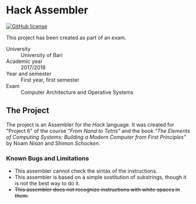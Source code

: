 # Hack Assembler

[![GitHub license](https://img.shields.io/github/license/mineand99/Hack-Assembler.svg?style=for-the-badge)](https://github.com/mineand99/Hack-Assembler/blob/master/LICENSE)

This project has been created as part of an exam.
<dl>
  <dt>University</dt>
  <dd>University of Bari</dd>
  <dt>Academic year</dt>
  <dd>2017/2018</dd>
  <dt>Year and semester</dt>
  <dd>First year, first semester</dd>
  <dt>Exam</dt>
  <dd>Computer Architecture and Operative Systems</dd>
</dl>

## The Project
The project is an Assembler for the *Hack* language. It was created for "Project 6" of the course *"From Nand to Tetris"* and the book *"The Elements of Computing Systems: Building a Modern Computer from First Principles"* by Noam *Nisan* and Shimon *Schocken*.
### Known Bugs and Limitations
- This assembler cannot check the sintax of the instructions.
- This assembler is based on a simple sostitution of substrings, though it is not the best way to do it.
- ~~This assembler does not recognize instructions with white spaces in them.~~
